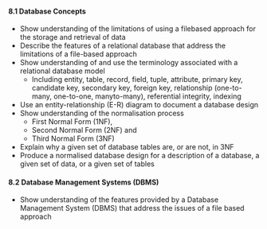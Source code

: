 #### 8.1 Database Concepts
- Show understanding of the limitations of using a filebased approach for the storage and retrieval of data 
- Describe the features of a relational database that address the limitations of a file-based approach
- Show understanding of and use the terminology associated with a relational database model
	- Including entity, table, record, field, tuple, attribute, primary key, candidate key, secondary key, foreign key, relationship (one-to-many, one-to-one, manyto-many), referential integrity, indexing 
- Use an entity-relationship (E-R) diagram to document a database design
- Show understanding of the normalisation process 
	- First Normal Form (1NF), 
	- Second Normal Form (2NF) and 
	- Third Normal Form (3NF) 
- Explain why a given set of database tables are, or are not, in 3NF 
- Produce a normalised database design for a description of a database, a given set of data, or a given set of tables

#### 8.2 Database Management Systems (DBMS)

- Show understanding of the features provided by a Database Management System (DBMS) that address the issues of a file based approach